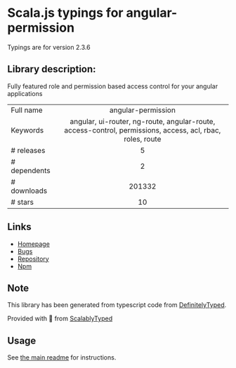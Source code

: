
# Scala.js typings for angular-permission

Typings are for version 2.3.6

## Library description:
Fully featured role and permission based access control for your angular applications

|                    |                 |
| ------------------ | :-------------: |
| Full name          | angular-permission |
| Keywords           | angular, ui-router, ng-route, angular-route, access-control, permissions, access, acl, rbac, roles, route |
| # releases         | 5 |
| # dependents       | 2 |
| # downloads        | 201332 |
| # stars            | 10 |

## Links
- [Homepage](https://github.com/Narzerus/angular-permission)
- [Bugs](https://github.com/Narzerus/angular-permission/issues)
- [Repository](https://github.com/Narzerus/angular-permission)
- [Npm](https://www.npmjs.com/package/angular-permission)
    


## Note
This library has been generated from typescript code from [DefinitelyTyped](https://definitelytyped.org).

Provided with :purple_heart: from [ScalablyTyped](https://github.com/oyvindberg/ScalablyTyped)

## Usage
See [the main readme](../../readme.md) for instructions.


